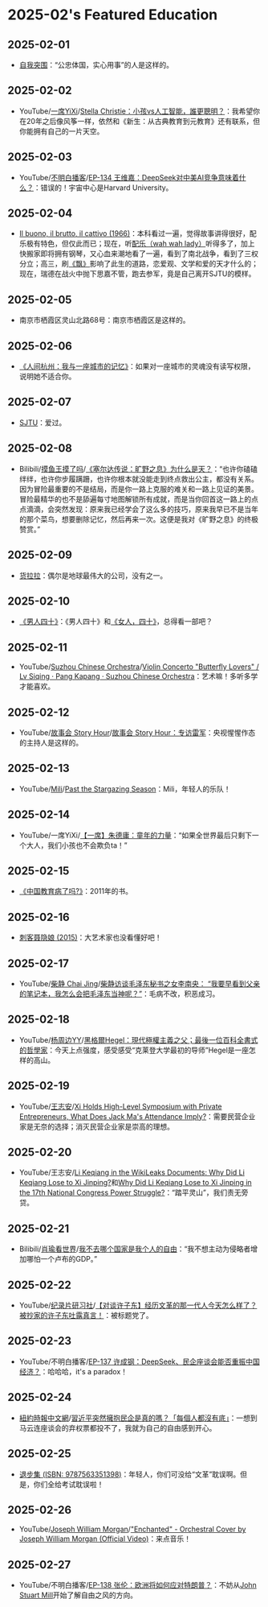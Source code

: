 # 2025-02's Featured Education

## 2025-02-01

- [自我突围](https://book.douban.com/subject/36350823/)：“公忠体国，实心用事”的人是这样的。

## 2025-02-02

- YouTube/[一席YiXi](https://www.youtube.com/@yixi2028)/[Stella Christie：小孩vs人工智能，誰更聰明？](https://youtu.be/EVAa36WBlX8)：我希望你在20年之后像风筝一样，依然和《新生：从古典教育到元教育》还有联系，但你能拥有自己的一片天空。

## 2025-02-03

- YouTube/[不明白播客](https://www.youtube.com/@bumingbai)/[EP-134 王维嘉：DeepSeek对中美AI竞争意味着什么？](https://youtu.be/1_HIKfpX7gA)：错误的！宇宙中心是Harvard University。

## 2025-02-04

- [Il buono, il brutto, il cattivo (1966)](https://movie.douban.com/subject/1401118/)：本科看过一遍，觉得故事讲得很好，配乐极有特色，但仅此而已；现在，听[配乐（wah wah lady）](https://youtu.be/enuOArEfqGo)听得多了，加上快搬家即将拥有钢琴，又心血来潮地看了一遍，看到了南北战争，看到了三权分立；高三，刷[《飘》](https://book.douban.com/subject/33436187/)影响了此生的道路，恋爱观、文学和爱的天才什么的；现在，瑞德在战火中抛下思嘉不管，跑去参军，竟是自己离开SJTU的模样。

## 2025-02-05

- 南京市栖霞区灵山北路68号：南京市栖霞区是这样的。

## 2025-02-06

- [《人间杭州：我与一座城市的记忆》](https://book.douban.com/subject/35678114/)：如果对一座城市的灵魂没有读写权限，说明她不适合你。

## 2025-02-07

- [SJTU](https://www.sjtu.edu.cn/)：爱过。

## 2025-02-08

- Bilibili/[摸鱼王摸了吗](https://space.bilibili.com/315781946)/[《塞尔达传说：旷野之息》为什么是天？](https://www.bilibili.com/video/BV11z4y147zt/)：“也许你磕磕绊绊，也许你步履蹒跚，也许你根本就没能走到终点救出公主，都没有关系。因为冒险最重要的不是结局，而是你一路上克服的难关和一路上见证的美景。冒险最精华的也不是舔遍每寸地图解锁所有成就，而是当你回首这一路上的点点滴滴，会突然发现：原来我已经学会了这么多的技巧，原来我早已不是当年的那个菜鸟，想要删除记忆，然后再来一次。这便是我对《旷野之息》的终极赞赏。”

## 2025-02-09

- [货拉拉](https://www.huolala.cn/about_us.html)：偶尔是地球最伟大的公司，没有之一。

## 2025-02-10

- [《男人四十》](https://movie.douban.com/subject/1304530/)：《男人四十》和[《女人，四十》](https://movie.douban.com/subject/1308162/)，总得看一部吧？

## 2025-02-11

- YouTube/[Suzhou Chinese Orchestra](https://www.youtube.com/@suzhouco)/[Violin Concerto "Butterfly Lovers" / Lv Siqing · Pang Kapang · Suzhou Chinese Orchestra](https://youtu.be/brl33rd_v1I)：艺术嘛！多听多学才能喜欢。

## 2025-02-12

- YouTube/[故事会 Story Hour](https://www.youtube.com/@StoryHour)/[故事会 Story Hour：专访雷军](https://youtu.be/AoehDNliwt8)：央视惺惺作态的主持人是这样的。

## 2025-02-13

- YouTube/[Mili](https://www.youtube.com/@ProjectMili)/[Past the Stargazing Season](https://youtu.be/oOlWu15vzyE)：Mili，年轻人的乐队！

## 2025-02-14

- YouTube/一席YiXi/[【一席】朱德庸：童年的力量](https://youtu.be/NuJUaGjEofQ)：“如果全世界最后只剩下一个大人，我们小孩也不会欺负ta！”

## 2025-02-15

- [《中国教育病了吗?》](https://book.douban.com/subject/7047032/)：2011年的书。

## 2025-02-16

- [刺客聂隐娘 (2015)](https://movie.douban.com/subject/2303845/)：大艺术家也没看懂好吧！

## 2025-02-17

- YouTube/[柴静 Chai Jing](https://www.youtube.com/@chaijing2023)/[柴静访谈毛泽东秘书之女李南央： “我要早看到父亲的笔记本，我怎么会把毛泽东当神呢？”](https://youtu.be/dGA16idg4lg)：毛病不改，积恶成习。

## 2025-02-18

- YouTube/[杨周边YY](https://www.youtube.com/@YY0208)/[黑格爾Hegel：現代極權主義之父；最後一位百科全書式的哲學家](https://youtu.be/pd8f1g7Qi8g)：今天上点强度，感受感受“克莱登大学最初的导师”Hegel是一座怎样的高山。

## 2025-02-19

- YouTube/[王志安](https://www.youtube.com/@wangzhian)/[Xi Holds High-Level Symposium with Private Entrepreneurs, What Does Jack Ma's Attendance Imply?](https://youtu.be/DbzTMjdaKpI)：需要民营企业家是无奈的选择；消灭民营企业家是崇高的理想。

## 2025-02-20

- YouTube/王志安/[Li Keqiang in the WikiLeaks Documents: Why Did Li Keqiang Lose to Xi Jinping?](https://youtu.be/wfIyitntXxQ)和[Why Did Li Keqiang Lose to Xi Jinping in the 17th National Congress Power Struggle?](https://youtu.be/NEHbDCmE3XE)：“踏平灵山”，我们责无旁贷。

## 2025-02-21

- Bilibili/[肖瑜看世界](https://space.bilibili.com/3546638681377183)/[我不去哪个国家是我个人的自由](https://www.bilibili.com/video/BV1eDAfe9E2h/)：“我不想主动为侵略者增加哪怕一个卢布的GDP。”

## 2025-02-22

- YouTube/[纪录片研习社](https://www.youtube.com/@jlpyxs)/[【对谈许子东】经历文革的那一代人今天怎么样了？被抄家的许子东吐露真言！](https://youtu.be/iFRl0WWM_w4)：被标题党了。

## 2025-02-23

- YouTube/不明白播客/[EP-137 许成钢：DeepSeek、民企座谈会能否重振中国经济？](https://youtu.be/LZa0dmyWteE)：哈哈哈，it's a paradox！

## 2025-02-24

- [紐約時報中文網](https://cn.nytimes.com/)/[習近平突然擁抱民企是真的嗎？「每個人都沒有底」](https://cn.nytimes.com/business/20250224/xi-jinping-jack-ma/)：一想到马云连座谈会的弃权票都投不了，我就为自己的自由感到开心。

## 2025-02-25

- [退步集 (ISBN: 9787563351398)](https://book.douban.com/subject/1003284/)：年轻人，你们可没给“文革”耽误啊。但是，你们全给考试耽误啦！

## 2025-02-26

- YouTube/[Joseph William Morgan](https://www.youtube.com/@Josephwilliammorgan)/["Enchanted" - Orchestral Cover by Joseph William Morgan (Official Video)](https://youtu.be/uJRImJQmfo0)：来点音乐！

## 2025-02-27

- YouTube/不明白播客/[EP-138 张伦：欧洲将如何应对特朗普？](https://youtu.be/3_kzNJXVP_g)：不妨从[John Stuart Mill](https://en.wikipedia.org/wiki/John_Stuart_Mill)开始了解自由之风的方向。
